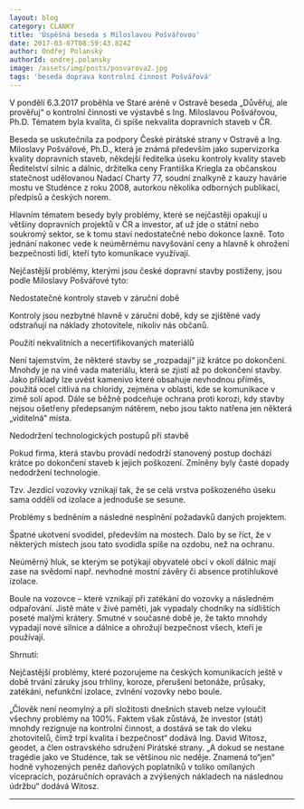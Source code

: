 ```yaml
---
layout: blog
category: CLANKY
title: 'Úspěšná beseda s Miloslavou Pošvářovou'
date: 2017-03-07T08:59:43.824Z
author: Ondřej Polanský
authorId: ondrej.polansky
image: /assets/img/posts/posvarova2.jpg
tags: 'beseda doprava kontrolní činnost Pošvářová'
---
```


V pondělí 6.3.2017 proběhla ve Staré aréně v Ostravě beseda „Důvěřuj, ale prověřuj“ o kontrolní činnosti ve výstavbě s Ing. Miloslavou Pošvářovou, Ph.D. Tématem byla kvalita, či spíše nekvalita dopravních staveb v ČR.

Beseda se uskutečnila za podpory České pirátské strany v Ostravě a Ing. Miloslavy Pošvářové, Ph.D., která je známá především jako supervizorka kvality dopravních staveb, někdejší ředitelka úseku kontroly kvality staveb Ředitelství silnic a dálnic, držitelka ceny Františka Kriegla za občanskou statečnost udělovanou Nadací Charty 77, soudní znalkyně z kauzy havárie mostu ve Studénce z roku 2008, autorkou několika odborných publikací, předpisů a českých norem.


Hlavním tématem besedy byly problémy, které se nejčastěji opakují u většiny dopravních projektů v ČR a investor, ať už jde o státní nebo soukromý sektor, se k tomu staví nedostatečné nebo dokonce laxně. Toto jednání nakonec vede k neúměrnému navyšování ceny a hlavně k ohrožení bezpečnosti lidí, kteří tyto komunikace využívají.

Nejčastější problémy, kterými jsou české dopravní stavby postiženy, jsou podle Miloslavy Pošvářové tyto:

Nedostatečné kontroly staveb v záruční době

Kontroly jsou nezbytné hlavně v záruční době, kdy se zjištěné vady odstraňují na náklady zhotovitele, nikoliv nás občanů.

Použití nekvalitních a necertifikovaných materiálů

Není tajemstvím, že některé stavby se „rozpadají“ již krátce po dokončení. Mnohdy je na vině vada materiálu, která se zjistí až po dokončení stavby. Jako příklady lze uvést kamenivo které obsahuje nevhodnou příměs, použitá ocel citlivá na chloridy, zejména v oblasti, kde se komunikace v zimě solí apod. Dále se běžně podceňuje ochrana proti korozi, kdy stavby nejsou ošetřeny předepsaným nátěrem, nebo jsou takto natřena jen některá „viditelná“ místa.

Nedodržení technologických postupů při stavbě

Pokud firma, která stavbu provádí nedodrží stanovený postup dochází krátce po dokončení staveb k jejich poškození. Zmíněny byly časté dopady nedodržení technologie.

Tzv. Jezdící vozovky vznikají tak, že se celá vrstva poškozeného úseku sama oddělí od izolace a jednoduše se sesune.

Problémy s bedněním a následné nesplnění požadavků daných projektem.

Špatné ukotvení svodidel, především na mostech. Dalo by se říct, že v některých místech jsou tato svodidla spíše na ozdobu, než na ochranu.

Neúměrný hluk, se kterým se potýkají obyvatelé obcí v okolí dálnic mají zase na svědomí např. nevhodné mostní závěry či absence protihlukové izolace.

Boule na vozovce – které vznikají při zatékání do vozovky a následném odpařování. Jistě máte v živé paměti, jak vypadaly chodníky na sídlištích poseté malými krátery. Smutné v současné době je, že takto mnohdy vypadají nové silnice a dálnice a ohrožují bezpečnost všech, kteří je používají.

Shrnutí:

Nejčastější problémy, které pozorujeme na českých komunikacích ještě v době trvání záruky jsou trhliny, koroze, přerušení betonáže, průsaky, zatékání, nefunkční izolace, zvlnění vozovky nebo boule.

„Člověk není neomylný a při složitosti dnešních staveb nelze vyloučit všechny problémy na 100%. Faktem však zůstává, že investor (stát) mnohdy rezignuje na kontrolní činnost, a dostává se tak do vleku zhotovitelů, čímž trpí kvalita i bezpečnost“ dodává Ing. David Witosz, geodet, a člen ostravského sdružení Pirátské strany. „A dokud se nestane tragédie jako ve Studénce, tak se většinou nic neděje. Znamená to“jen“ hodně vyhozených peněz daňových poplatníků v toliko omílaných vícepracích, pozáručních opravách a zvýšených nákladech na následnou údržbu“ dodává Witosz.

- - -